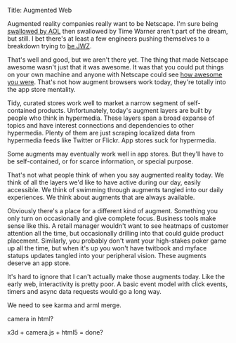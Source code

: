Title: Augmented Web

Augmented reality companies really want to be Netscape. I'm sure being
[swallowed by AOL][] then swallowed by Time Warner aren't part of the
dream, but still. I bet there's at least a few engineers pushing
themselves to a breakdown trying to [be JWZ][].

That's well and good, but we aren't there yet. The thing that made
Netscape awesome wasn't just that it was awesome. It was that you could
put things on your own machine and anyone with Netscape could see [how
awesome you were][]. That's not how augment browsers work today, they're
totally into the app store mentality.

Tidy, curated stores work well to market a narrow segment of
self-contained products. Unfortunately, today's augment layers are built
by people who think in hypermedia. These layers span a broad expanse of
topics and have interest connections and dependencies to other
hypermedia. Plenty of them are just scraping localized data from
hypermedia feeds like Twitter or Flickr. App stores suck for hypermedia.

Some augments may eventually work well in app stores. But they'll have
to be self-contained, or for scarce information, or special purpose.

That's not what people think of when you say augmented reality today. We
think of all the layers we'd like to have active during our day, easily
accessible. We think of swimming through augments tangled into our daily
experiences. We think about augments that are always available.

Obviously there's a place for a different kind of augment. Something you
only turn on occasionally and give complete focus. Business tools make
sense like this. A retail manager wouldn't want to see heatmaps of
customer attention all the time, but occasionally drilling into that
could guide product placement. Similarly, you probably don't want your
high-stakes poker game up all the time, but when it's up you won't have
twitbook and myface statups updates tangled into your peripheral vision.
These augments deserve an app store.

It's hard to ignore that I can't actually make those augments today.
Like the early web, interactivity is pretty poor. A basic event model
with click events, timers and async data requests would go a long way.

We need to see karma and arml merge.

camera in html?

x3d + camera.js + html5 = done?

  [swallowed by AOL]: http://www.nytimes.com/library/tech/98/11/biztech/articles/24clash.html
  [be JWZ]: http://www.jwz.org/gruntle/nscpdorm.html
  [how awesome you were]: http://mostawesomestthingever.com
